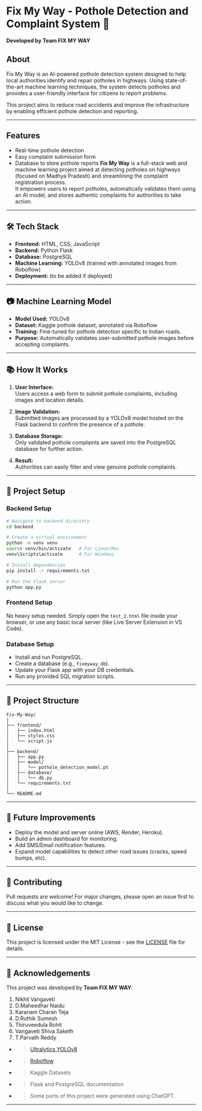 # Fix My Way - Pothole Detection and Complaint System 🚧

**Developed by Team FIX MY WAY**

## About
Fix My Way is an AI-powered pothole detection system designed to help local authorities identify and repair potholes in highways. Using state-of-the-art machine learning techniques, the system detects potholes and provides a user-friendly interface for citizens to report problems.

This project aims to reduce road accidents and improve the infrastructure by enabling efficient pothole detection and reporting.

---

## Features
- Real-time pothole detection
- Easy complaint submission form
- Database to store pothole reports
**Fix My Way** is a full-stack web and machine learning project aimed at detecting potholes on highways (focused on Madhya Pradesh) and streamlining the complaint registration process.  
It empowers users to report potholes, automatically validates them using an AI model, and stores authentic complaints for authorities to take action.

---

## 🛠️ Tech Stack

- **Frontend:** HTML, CSS, JavaScript
- **Backend:** Python Flask
- **Database:** PostgreSQL
- **Machine Learning:** YOLOv8 (trained with annotated images from Roboflow)
- **Deployment:** (to be added if deployed)

---

## 📷 Machine Learning Model

- **Model Used:** YOLOv8
- **Dataset:** Kaggle pothole dataset, annotated via Roboflow
- **Training:** Fine-tuned for pothole detection specific to Indian roads.
- **Purpose:** Automatically validates user-submitted pothole images before accepting complaints.

---

## 📚 How It Works

1. **User Interface:**  
   Users access a web form to submit pothole complaints, including images and location details.

2. **Image Validation:**  
   Submitted images are processed by a YOLOv8 model hosted on the Flask backend to confirm the presence of a pothole.

3. **Database Storage:**  
   Only validated pothole complaints are saved into the PostgreSQL database for further action.

4. **Result:**  
   Authorities can easily filter and view genuine pothole complaints.

---

## 🚀 Project Setup

### Backend Setup
```bash
# Navigate to backend directory
cd backend

# Create a virtual environment
python -m venv venv
source venv/bin/activate   # For Linux/Mac
venv\Scripts\activate      # For Windows

# Install dependencies
pip install -r requirements.txt

# Run the Flask server
python app.py
```

### Frontend Setup
No heavy setup needed. Simply open the `test_2.html` file inside your browser, or use any basic local server (like Live Server Extension in VS Code).

### Database Setup
- Install and run PostgreSQL.
- Create a database (e.g., `fixmyway_db`).
- Update your Flask app with your DB credentials.
- Run any provided SQL migration scripts.

---

## 📁 Project Structure

```
Fix-My-Way/
|
├── frontend/
│   ├── index.html
│   ├── styles.css
│   └── script.js
|
├── backend/
│   ├── app.py
│   ├── model/
│   │   └── pothole_detection_model.pt
│   ├── database/
│   │   └── db.py
│   └── requirements.txt
|
└── README.md
```

---

## 🎯 Future Improvements

- Deploy the model and server online (AWS, Render, Heroku).
- Build an admin dashboard for monitoring.
- Add SMS/Email notification features.
- Expand model capabilities to detect other road issues (cracks, speed bumps, etc).

---

## 🤝 Contributing

Pull requests are welcome! For major changes, please open an issue first to discuss what you would like to change.

---

## 📄 License

This project is licensed under the MIT License - see the [LICENSE](LICENSE) file for details.

---

## 🙏 Acknowledgements
This project was developed by **Team FIX MY WAY**:
1. Nikhil Vangaveti
2. D.Maheedhar Naidu
3. Karanam Charan Teja
4. D.Ruthik Sumesh
5. Thiruveedula Rohit
6. Vangaveti Shiva Saketh
7. T.Parvath Reddy



- >[Ultralytics YOLOv8](https://github.com/ultralytics/ultralytics)
- >[Roboflow](https://roboflow.com/)
- >Kaggle Datasets
- >Flask and PostgreSQL documentation
- >Some parts of this project were generated using ChatGPT.


---
